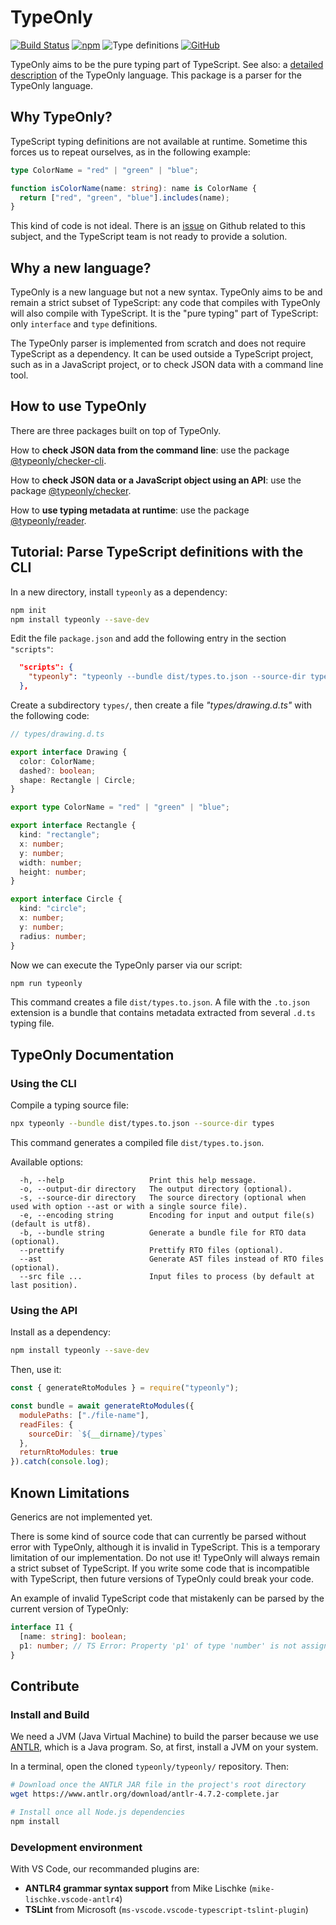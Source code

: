 # TypeOnly

<!-- [![Dependencies Status](https://david-dm.org/paroi-tech/typeonly/status.svg)](https://david-dm.org/paroi-tech/typeonly)
[![Codacy Status](https://api.codacy.com/project/badge/Grade/22f07556743948e98d1814087c801906)](https://www.codacy.com/manual/paleo/typeonly?utm_source=github.com&utm_medium=referral&utm_content=paroi-tech/typeonly&utm_campaign=Badge_Grade) -->
[![Build Status](https://travis-ci.com/paroi-tech/typeonly.svg?branch=master)](https://travis-ci.com/paroi-tech/typeonly)
[![npm](https://img.shields.io/npm/dm/typeonly)](https://www.npmjs.com/package/typeonly)
![Type definitions](https://img.shields.io/npm/types/typeonly)
[![GitHub](https://img.shields.io/github/license/paroi-tech/typeonly)](https://github.com/paroi-tech/typeonly)

TypeOnly aims to be the pure typing part of TypeScript. See also: a [detailed description](https://github.com/paroi-tech/typeonly/blob/master/typeonly/typeonly-language.md) of the TypeOnly language. This package is a parser for the TypeOnly language.

## Why TypeOnly?

TypeScript typing definitions are not available at runtime. Sometime this forces us to repeat ourselves, as in the following example:

```ts
type ColorName = "red" | "green" | "blue";

function isColorName(name: string): name is ColorName {
  return ["red", "green", "blue"].includes(name);
}
```

This kind of code is not ideal. There is an [issue](https://github.com/microsoft/TypeScript/issues/3628) on Github related to this subject, and the TypeScript team is not ready to provide a solution.

## Why a new language?

TypeOnly is a new language but not a new syntax. TypeOnly aims to be and remain a strict subset of TypeScript: any code that compiles with TypeOnly will also compile with TypeScript. It is the "pure typing" part of TypeScript: only `interface` and `type` definitions.

The TypeOnly parser is implemented from scratch and does not require TypeScript as a dependency. It can be used outside a TypeScript project, such as in a JavaScript project, or to check JSON data with a command line tool.

## How to use TypeOnly

There are three packages built on top of TypeOnly.

How to **check JSON data from the command line**: use the package [@typeonly/checker-cli](https://github.com/paroi-tech/typeonly/tree/master/checker-cli).

How to **check JSON data or a JavaScript object using an API**: use the package [@typeonly/checker](https://github.com/paroi-tech/typeonly/tree/master/checker).

How to **use typing metadata at runtime**: use the package [@typeonly/reader](https://github.com/paroi-tech/typeonly/tree/master/reader).

## Tutorial: Parse TypeScript definitions with the CLI

In a new directory, install `typeonly` as a dependency:

```sh
npm init
npm install typeonly --save-dev
```

Edit the file `package.json` and add the following entry in the section `"scripts"`:

```json
  "scripts": {
    "typeonly": "typeonly --bundle dist/types.to.json --source-dir types"
  },
```

Create a subdirectory `types/`, then create a file _"types/drawing.d.ts"_ with the following code:

```ts
// types/drawing.d.ts

export interface Drawing {
  color: ColorName;
  dashed?: boolean;
  shape: Rectangle | Circle;
}

export type ColorName = "red" | "green" | "blue";

export interface Rectangle {
  kind: "rectangle";
  x: number;
  y: number;
  width: number;
  height: number;
}

export interface Circle {
  kind: "circle";
  x: number;
  y: number;
  radius: number;
}
```

Now we can execute the TypeOnly parser via our script:

```sh
npm run typeonly
```

This command creates a file `dist/types.to.json`. A file with the `.to.json` extension is a bundle that contains metadata extracted from several `.d.ts` typing file.

## TypeOnly Documentation

### Using the CLI

Compile a typing source file:

```sh
npx typeonly --bundle dist/types.to.json --source-dir types
```

This command generates a compiled file `dist/types.to.json`.

Available options:

```
  -h, --help                   Print this help message.
  -o, --output-dir directory   The output directory (optional).
  -s, --source-dir directory   The source directory (optional when used with option --ast or with a single source file).
  -e, --encoding string        Encoding for input and output file(s) (default is utf8).
  -b, --bundle string          Generate a bundle file for RTO data (optional).
  --prettify                   Prettify RTO files (optional).
  --ast                        Generate AST files instead of RTO files (optional).
  --src file ...               Input files to process (by default at last position).
```

### Using the API

Install as a dependency:

```sh
npm install typeonly --save-dev
```

Then, use it:

```js
const { generateRtoModules } = require("typeonly");

const bundle = await generateRtoModules({
  modulePaths: ["./file-name"],
  readFiles: {
    sourceDir: `${__dirname}/types`
  },
  returnRtoModules: true
}).catch(console.log);
```

## Known Limitations

Generics are not implemented yet.

There is some kind of source code that can currently be parsed without error with TypeOnly, although it is invalid in TypeScript. This is a temporary limitation of our implementation. Do not use it! TypeOnly will always remain a strict subset of TypeScript. If you write some code that is incompatible with TypeScript, then future versions of TypeOnly could break your code.

An example of invalid TypeScript code that mistakenly can be parsed by the current version of TypeOnly:

```ts
interface I1 {
  [name: string]: boolean;
  p1: number; // TS Error: Property 'p1' of type 'number' is not assignable to string index type 'boolean'.
}
```

## Contribute

### Install and Build

We need a JVM (Java Virtual Machine) to build the parser because we use [ANTLR](https://www.antlr.org/), which is a Java program. So, at first, install a JVM on your system.

In a terminal, open the cloned `typeonly/typeonly/` repository. Then:

```sh
# Download once the ANTLR JAR file in the project's root directory
wget https://www.antlr.org/download/antlr-4.7.2-complete.jar

# Install once all Node.js dependencies
npm install
```

### Development environment

With VS Code, our recommanded plugins are:

- **ANTLR4 grammar syntax support** from Mike Lischke (`mike-lischke.vscode-antlr4`)
- **TSLint** from Microsoft (`ms-vscode.vscode-typescript-tslint-plugin`)
